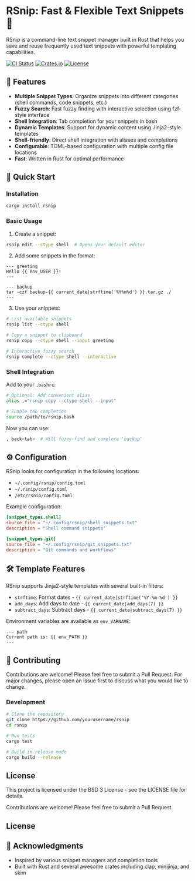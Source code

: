 # RSnip: Fast & Flexible Text Snippets 🚀

RSnip is a command-line text snippet manager built in Rust that helps you save and reuse frequently used text snippets with powerful templating capabilities.

[![CI Status](https://img.shields.io/github/workflow/status/yourusername/rsnip/CI)](https://github.com/yourusername/rsnip/actions)
[![Crates.io](https://img.shields.io/crates/v/rsnip)](https://crates.io/crates/rsnip)
[![License](https://img.shields.io/crates/l/rsnip)](LICENSE)

## 🌟 Features

- **Multiple Snippet Types**: Organize snippets into different categories (shell commands, code snippets, etc.)
- **Fuzzy Search**: Fast fuzzy finding with interactive selection using fzf-style interface
- **Shell Integration**: Tab completion for your snippets in bash
- **Dynamic Templates**: Support for dynamic content using Jinja2-style templates
- **Shell-friendly**: Direct shell integration with aliases and completions
- **Configurable**: TOML-based configuration with multiple config file locations
- **Fast**: Written in Rust for optimal performance

## 🚀 Quick Start

### Installation

```bash
cargo install rsnip
```

### Basic Usage

1. Create a snippet:
```bash
rsnip edit --ctype shell  # Opens your default editor
```

2. Add some snippets in the format:
```
--- greeting
Hello {{ env_USER }}!
---

--- backup
tar -czf backup-{{ current_date|strftime('%Y%m%d') }}.tar.gz ./
---
```

3. Use your snippets:
```bash
# List available snippets
rsnip list --ctype shell

# Copy a snippet to clipboard
rsnip copy --ctype shell --input greeting

# Interactive fuzzy search
rsnip complete --ctype shell --interactive
```

### Shell Integration

Add to your `.bashrc`:
```bash
# Optional: Add convenient alias
alias ,="rsnip copy --ctype shell --input"

# Enable tab completion
source /path/to/rsnip.bash
```

Now you can use:
```bash
, back<tab>  # Will fuzzy-find and complete 'backup'
```

## ⚙️ Configuration

RSnip looks for configuration in the following locations:
- `~/.config/rsnip/config.toml`
- `~/.rsnip/config.toml`
- `/etc/rsnip/config.toml`

Example configuration:
```toml
[snippet_types.shell]
source_file = "~/.config/rsnip/shell_snippets.txt"
description = "Shell command snippets"

[snippet_types.git]
source_file = "~/.config/rsnip/git_snippets.txt"
description = "Git commands and workflows"
```

## 🛠️ Template Features

RSnip supports Jinja2-style templates with several built-in filters:

- `strftime`: Format dates - `{{ current_date|strftime('%Y-%m-%d') }}`
- `add_days`: Add days to date - `{{ current_date|add_days(7) }}`
- `subtract_days`: Subtract days - `{{ current_date|subtract_days(7) }}`

Environment variables are available as `env_VARNAME`:
```
--- path
Current path is: {{ env_PATH }}
---
```

## 🤝 Contributing

Contributions are welcome! Please feel free to submit a Pull Request. For major changes, please open an issue first to discuss what you would like to change.

### Development

```bash
# Clone the repository
git clone https://github.com/yourusername/rsnip
cd rsnip

# Run tests
cargo test

# Build in release mode
cargo build --release
```

## License

This project is licensed under the BSD 3 License - see the LICENSE file for details.

Contributions are welcome! Please feel free to submit a Pull Request.

## License

## 🙏 Acknowledgments

- Inspired by various snippet managers and completion tools
- Built with Rust and several awesome crates including clap, minijinja, and skim